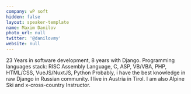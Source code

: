 ```yaml
---
company: wP soft
hidden: false
layout: speaker-template
name: Maxim Danilov
photo_url: null
twitter: '@danilovmy'
website: null
---
```


23 Years in software development, 8 years with Django.
Programming languages stack: RISC Assembly Language, C, ASP, VB/VBA, PHP, HTML/CSS, VueJS/NuxtJS, Python
Probably, i have the best knowledge in raw Django in Russian community.
I live in Austria in Tirol. I am also Alpine Ski and x-cross-country Instructor.